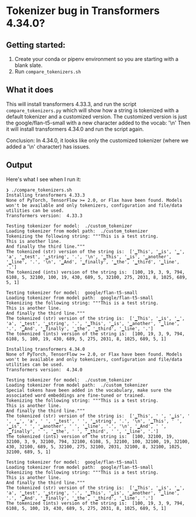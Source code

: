 # Tokenizer bug in Transformers 4.34.0?

## Getting started:
1. Create your conda or pipenv environment so you are starting with a blank slate.
2. Run `compare_tokenizers.sh`

## What it does
This will install transformers 4.33.3, and run the script `compare_tokenizers.py` which will show how a string is tokenized with a default tokenizer and a customized version. The customized version is just the google/flan-t5-small with a new character added to the vocab: '\n'
Then it will install transformers 4.34.0 and run the script again.

Conclusion: In 4.34.0, it looks like only the customized tokenizer (where we added a '\n' character) has issues.

## Output

Here's what I see when I run it:
```
❯ ./compare_tokenizers.sh
Installing transformers 4.33.3
None of PyTorch, TensorFlow >= 2.0, or Flax have been found. Models won't be available and only tokenizers, configuration and file/data utilities can be used.
Transformers version:  4.33.3

Testing tokenizer for model:  ./custom_tokenizer
Loading tokenizer from model path:  ./custom_tokenizer
Tokenizing the following string: """This is a test string.
This is another line.
And finally the third line."""
The tokenized (str) version of the string is:  ['▁This', '▁is', '▁', 'a', '▁test', '▁string', '.', '\n', '▁This', '▁is', '▁another', '▁line', '.', '\n', '▁And', '▁finally', '▁the', '▁third', '▁line', '.']
The tokenized (ints) version of the string is:  [100, 19, 3, 9, 794, 6108, 5, 32100, 100, 19, 430, 689, 5, 32100, 275, 2031, 8, 1025, 689, 5, 1]

Testing tokenizer for model:  google/flan-t5-small
Loading tokenizer from model path:  google/flan-t5-small
Tokenizing the following string: """This is a test string.
This is another line.
And finally the third line."""
The tokenized (str) version of the string is:  ['▁This', '▁is', '▁', 'a', '▁test', '▁string', '.', '▁This', '▁is', '▁another', '▁line', '.', '▁And', '▁finally', '▁the', '▁third', '▁line', '.']
The tokenized (ints) version of the string is:  [100, 19, 3, 9, 794, 6108, 5, 100, 19, 430, 689, 5, 275, 2031, 8, 1025, 689, 5, 1]

Installing transformers 4.34.0
None of PyTorch, TensorFlow >= 2.0, or Flax have been found. Models won't be available and only tokenizers, configuration and file/data utilities can be used.
Transformers version:  4.34.0

Testing tokenizer for model:  ./custom_tokenizer
Loading tokenizer from model path:  ./custom_tokenizer
Special tokens have been added in the vocabulary, make sure the associated word embeddings are fine-tuned or trained.
Tokenizing the following string: """This is a test string.
This is another line.
And finally the third line."""
The tokenized (str) version of the string is:  ['▁This', ' ', '▁is', ' ', '▁', 'a', ' ', '▁test', ' ', '▁string', '.', '\n', '▁This', ' ', '▁is', ' ', '▁another', ' ', '▁line', '.', '\n', '▁And', ' ', '▁finally', ' ', '▁the', ' ', '▁third', ' ', '▁line', '.']
The tokenized (ints) version of the string is:  [100, 32100, 19, 32100, 3, 9, 32100, 794, 32100, 6108, 5, 32100, 100, 32100, 19, 32100, 430, 32100, 689, 5, 32100, 275, 32100, 2031, 32100, 8, 32100, 1025, 32100, 689, 5, 1]

Testing tokenizer for model:  google/flan-t5-small
Loading tokenizer from model path:  google/flan-t5-small
Tokenizing the following string: """This is a test string.
This is another line.
And finally the third line."""
The tokenized (str) version of the string is:  ['▁This', '▁is', '▁', 'a', '▁test', '▁string', '.', '▁This', '▁is', '▁another', '▁line', '.', '▁And', '▁finally', '▁the', '▁third', '▁line', '.']
The tokenized (ints) version of the string is:  [100, 19, 3, 9, 794, 6108, 5, 100, 19, 430, 689, 5, 275, 2031, 8, 1025, 689, 5, 1]
```